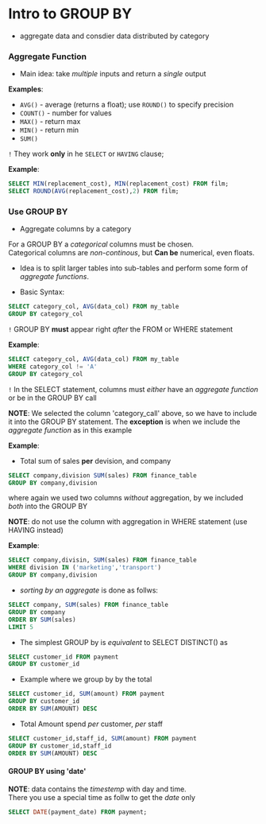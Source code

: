 # Intro to GROUP BY

- aggregate data and consdier data distributed by category

### Aggregate Function

- Main idea: take _multiple_ inputs and return a _single_ output

__Examples__:
- `AVG()` - average (returns a float); use `ROUND()` to specify precision
- `COUNT()` - number for values
- `MAX()` - return max
- `MIN()` - return min
- `SUM()`

`!` They work __only__ in he `SELECT` or `HAVING` clause; 

__Example__:
```sql
SELECT MIN(replacement_cost), MIN(replacement_cost) FROM film;
SELECT ROUND(AVG(replacement_cost),2) FROM film;
```

### Use GROUP BY

- Aggregate columns by a category

For a GROUP BY a _categorical_ columns must be chosen.  
Categorical columns are _non-continous_, but __Can be__ numerical, even floats.  

- Idea is to split larger tables into sub-tables and perform some form of _aggregate functions_. 

- Basic Syntax:  
```sql 
SELECT category_col, AVG(data_col) FROM my_table 
GROUP BY category_col
```

`!` GROUP BY __must__ appear right _after_ the FROM or WHERE statement

__Example__:
```sql 
SELECT category_col, AVG(data_col) FROM my_table 
WHERE category_col != 'A' 
GROUP BY category_col
```

`!` In the SELECT statement, columns must _either_ have an _aggregate function_ or be in the GROUP BY call

__NOTE__: We selected the column 'category_call' above, so we have to include it into the GROUP BY statement. The __exception__ is when we include the _aggregate function_ as in this example

__Example__:
- Total sum of sales __per__ devision, and company
```sql 
SELECT company,division SUM(sales) FROM finance_table 
GROUP BY company,division
```
where again we used two columns _without_ aggregation, by we included _both_ into the GROUP BY

__NOTE__: do not use the column with aggregation in WHERE statement (use HAVING instead)

__Example__:
```sql 
SELECT company,divisin, SUM(sales) FROM finance_table 
WHERE division IN ('marketing','transport')
GROUP BY company,division
```

- _sorting by an aggregate_ is done as follws:
```sql 
SELECT company, SUM(sales) FROM finance_table 
GROUP BY company
ORDER BY SUM(sales)
LIMIT 5
```

- The simplest GROUP by is _equivalent_ to SELECT DISTINCT() as 
```sql
SELECT customer_id FROM payment
GROUP BY customer_id
```

- Example where we group by by the total 
```sql 
SELECT customer_id, SUM(amount) FROM payment
GROUP BY customer_id
ORDER BY SUM(AMOUNT) DESC
```

- Total Amount spend _per_ customer, _per_ staff
```sql
SELECT customer_id,staff_id, SUM(amount) FROM payment
GROUP BY customer_id,staff_id
ORDER BY SUM(AMOUNT) DESC
```

#### GROUP BY using 'date' 

__NOTE__: data contains the _timestemp_ with day and time.  
There you use a special time as follw to get the _date_ only
```sql
SELECT DATE(payment_date) FROM payment;
```
